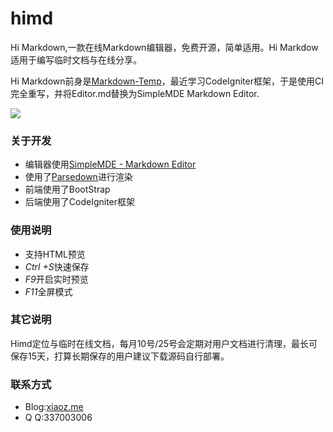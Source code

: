 # himd
Hi Markdown,一款在线Markdown编辑器，免费开源，简单适用。Hi Markdow适用于编写临时文档与在线分享。

Hi Markdown前身是[Markdown-Temp](https://github.com/helloxz/Markdown-Temp)，最近学习CodeIgniter框架，于是使用CI完全重写，并将Editor.md替换为SimpleMDE Markdown Editor.

![](https://i.bk.tn/uploads/1707/010317191307.png)

### 关于开发
* 编辑器使用[SimpleMDE - Markdown Editor](https://github.com/sparksuite/simplemde-markdown-editor)
* 使用了[Parsedown](https://github.com/erusev/parsedown)进行渲染
* 前端使用了BootStrap
* 后端使用了CodeIgniter框架

### 使用说明
* 支持HTML预览
* *Ctrl +S*快速保存
* *F9*开启实时预览
* *F11*全屏模式

### 其它说明
Himd定位与临时在线文档，每月10号/25号会定期对用户文档进行清理，最长可保存15天，打算长期保存的用户建议下载源码自行部署。

### 联系方式
* Blog:[xiaoz.me](https://www.xiaoz.me/)
* Q Q:337003006